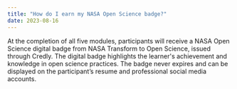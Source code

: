 ```yaml
---
title: "How do I earn my NASA Open Science badge?"
date: 2023-08-16
---
```


At the completion of all five modules, participants will receive a NASA Open Science digital badge from NASA Transform to Open Science, issued through Credly. The digital badge highlights the learner's achievement and knowledge in open science practices. The badge never expires and can be displayed on the participant’s resume and professional social media accounts. 